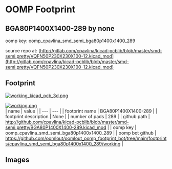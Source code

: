 # OOMP Footprint  
## BGA80P1400X1400-289  by none  
  
oomp key: oomp_cpavlina_smd_semi_bga80p1400x1400_289  
  
source repo at: [http://gitlab.com/cpavlina/kicad-pcblib/blob/master/smd-semi.pretty/VQFN50P230X230X100-12.kicad_mod](http://gitlab.com/cpavlina/kicad-pcblib/blob/master/smd-semi.pretty/VQFN50P230X230X100-12.kicad_mod)  
## Footprint  
  
[![working_kicad_pcb_3d.png](working_kicad_pcb_3d_600.png)](working_kicad_pcb_3d.png)  
  
[![working.png](working_600.png)](working.png)  
| name | value | 
| --- | --- | 
| footprint name | BGA80P1400X1400-289 | 
| footprint description | None | 
| number of pads | 289 | 
| github path | http://github.com/cpavlina/kicad-pcblib/blob/master/smd-semi.pretty/BGA80P1400X1400-289.kicad_mod | 
| oomp key | oomp_cpavlina_smd_semi_bga80p1400x1400_289 | 
| oomp bot github | https://github.com/oomlout/oomlout_oomp_footprint_bot/tree/main/footprints/cpavlina_smd_semi_bga80p1400x1400_289/working | 
## Images  
